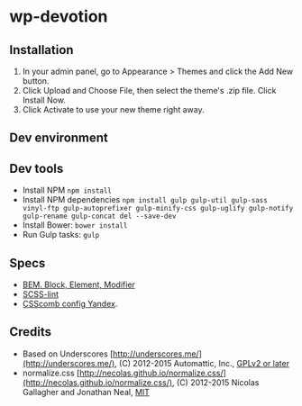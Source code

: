 # wp-devotion

## Installation

1. In your admin panel, go to Appearance > Themes and click the Add New button.
2. Click Upload and Choose File, then select the theme's .zip file. Click Install Now.
3. Click Activate to use your new theme right away.

## Dev environment

## Dev tools
* Install NPM ```npm install```
* Install NPM dependencies ```npm install gulp gulp-util gulp-sass vinyl-ftp gulp-autoprefixer gulp-minify-css gulp-uglify gulp-notify gulp-rename gulp-concat del --save-dev```
* Install Bower: ```bower install```
* Run Gulp tasks: ```gulp```

## Specs
* [BEM. Block, Element, Modifier](https://en.bem.info/)
* [SCSS-lint](https://github.com/brigade/scss-lint)
* [CSScomb config Yandex](https://github.com/csscomb/csscomb.js/blob/master/config/yandex.json).


## Credits

* Based on Underscores [http://underscores.me/](http://underscores.me/), (C) 2012-2015 Automattic, Inc., [GPLv2 or later](https://www.gnu.org/licenses/gpl-2.0.html)
* normalize.css [http://necolas.github.io/normalize.css/](http://necolas.github.io/normalize.css/), (C) 2012-2015 Nicolas Gallagher and Jonathan Neal, [MIT](http://opensource.org/licenses/MIT)
